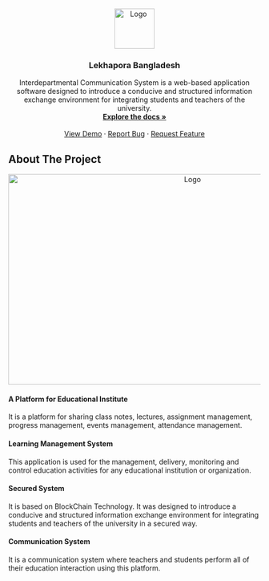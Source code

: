 <!-- Improved compatibility of back to top link: See: https://github.com/othneildrew/Best-README-Template/pull/73 -->
<a name="readme-top"></a>
<!--
*** Thanks for checking out the Best-README-Template. If you have a suggestion
*** that would make this better, please fork the repo and create a pull request
*** or simply open an issue with the tag "enhancement".
*** Don't forget to give the project a star!
*** Thanks again! Now go create something AMAZING! :D
-->

<!-- PROJECT LOGO -->
<br />
<div align="center">
  <a href="https://github.com/othneildrew/Best-README-Template">
    <img src="client/src/assets/favicon.png" alt="Logo" width="80" height="80">
  </a>

  <h3 align="center">Lekhapora Bangladesh</h3>

  <p align="center">
    Interdepartmental Communication System is a web-based application software designed to introduce a conducive and structured information exchange environment for integrating students and teachers of the university.
    <br />
    <a href="https://github.com/WahidHoquee/lekhapora-bangladesh"><strong>Explore the docs »</strong></a>
    <br />
    <br />
    <a href="https://lekhapora.netlify.app/">View Demo</a>
    ·
    <a href="https://github.com/WahidHoquee/lekhapora-bangladesh/issues">Report Bug</a>
    ·
    <a href="https://github.com/WahidHoquee/lekhapora-bangladesh/issues">Request Feature</a>
  </p>
</div>

<!-- ABOUT THE PROJECT -->
## About The Project
<div align="center">
  <img src="client/public/Picture1.png" alt="Logo" width="720" height="420">
</div>

#### A Platform for Educational Institute <br />
It is a platform for sharing class notes, lectures, assignment management, progress management, events management, attendance management.
#### Learning Management System
This application is used for the management, delivery, monitoring and control education activities for any educational institution or organization.
#### Secured System
It is based on BlockChain Technology. It was designed to introduce a conducive and structured information exchange environment for integrating students and teachers of the university in a secured way.
#### Communication System
It is a communication system where teachers and students perform all of their education interaction using this platform.
